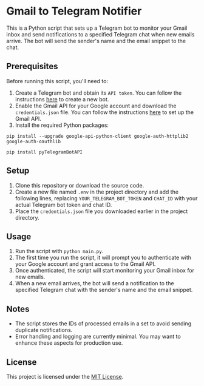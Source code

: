 # Gmail to Telegram Notifier
This is a Python script that sets up a Telegram bot to monitor your Gmail inbox and send notifications to a specified Telegram chat when new emails arrive. The bot will send the sender's name and the email snippet to the chat.

## Prerequisites
Before running this script, you'll need to:
1. Create a Telegram bot and obtain its `API token`. You can follow the instructions [here](https://core.telegram.org/bots/tutorial) to create a new bot.
2. Enable the Gmail API for your Google account and download the `credentials.json` file. You can follow the instructions [here](https://developers.google.com/gmail/api/quickstart/python) to set up the Gmail API.
3. Install the required Python packages:
```shell
pip install --upgrade google-api-python-client google-auth-httplib2 google-auth-oauthlib

pip install pyTelegramBotAPI
```

## Setup
1. Clone this repository or download the source code.
2. Create a new file named `.env` in the project directory and add the following lines, replacing `YOUR_TELEGRAM_BOT_TOKEN` and `CHAT_ID` with your actual Telegram bot token and chat ID.
3. Place the `credentials.json` file you downloaded earlier in the project directory.

## Usage
1. Run the script with `python main.py`.
2. The first time you run the script, it will prompt you to authenticate with your Google account and grant access to the Gmail API.
3. Once authenticated, the script will start monitoring your Gmail inbox for new emails.
4. When a new email arrives, the bot will send a notification to the specified Telegram chat with the sender's name and the email snippet.

## Notes
- The script stores the IDs of processed emails in a set to avoid sending duplicate notifications.
- Error handling and logging are currently minimal. You may want to enhance these aspects for production use.

## License
This project is licensed under the [MIT License](LICENSE).